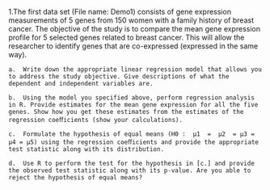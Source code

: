 
1.The first data set (File name: Demo1) consists of gene expression measurements of 5 genes from 150 women with a family history of breast cancer. The objective of the study is to compare the mean gene expression profile for 5 selected genes related to breast cancer. This will allow the researcher to identify genes that are co-expressed (expressed in the same way).

    a.	Write down the appropriate linear regression model that allows you to address the study objective. Give descriptions of what the dependent and independent variables are.

    b.	Using the model you specified above, perform regression analysis in R. Provide estimates for the mean gene expression for all the five genes. Show how you get these estimates from the estimates of the regression coeﬀicients (show your calculations).

    c.	Formulate the hypothesis of equal means (H0 :  µ1  =  µ2  = µ3 = µ4 = µ5) using the regression coeﬀicients and provide the appropriate test statistic along with its distribution.

    d.	Use R to perform the test for the hypothesis in [c.] and provide the observed test statistic along with its p-value. Are you able to reject the hypothesis of equal means?

